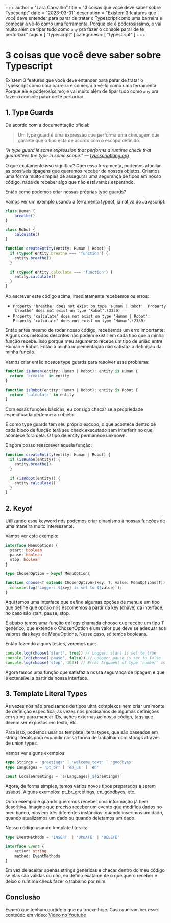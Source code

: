 +++
author = "Lara Carvalho"
title = "3 coisas que você deve saber sobre Typescript"
date = "2023-03-01"
description = "Existem 3 features que você deve entender para parar de tratar o Typescript como uma barreira e começar a vê-lo como uma ferramenta. Porque ele é poderosíssimo, e vai muito além de tipar tudo como `any` pra fazer o console parar de te perturbar."
tags = [ "typescript" ]
categories = [ "typescript" ]
+++

# 3 coisas que você deve saber sobre Typescript

Existem 3 features que você deve entender para parar de tratar o Typescript como uma barreira e começar a vê-lo como uma ferramenta. Porque ele é poderosíssimo, e vai muito além de tipar tudo como `any` pra fazer o console parar de te perturbar.

## 1. Type Guards

De acordo com a documentação oficial:

> Um type guard é uma expressão que performa uma checagem que garante que o tipo está de acordo com o escopo definido.

_“A type guard is some expression that performs a runtime check that guarantees the type in some scope.” —_ [_typescriptlang.org_](https://www.typescriptlang.org/docs/handbook/advanced-types.html)

O que exatamente isso significa? Com essa ferramenta, podemos afunilar as possíveis tipagens que queremos receber de nossos objetos. Criamos uma forma muito simples de assegurar uma segurança de tipos em nosso código, nada de receber algo que não estávamos esperando.

Então como podemos criar nossas próprias type guards?

Vamos ver um exemplo usando a ferramenta typeof, já nativa do Javascript:

```ts
class Human {
	breathe()
}

class Robot {
	calculate()
}

function createEntity(entity: Human | Robot) {
  if (typeof entity.breathe === 'function') {
    entity.breathe()
  }

  if (typeof entity.calculate === 'function') {
    entity.calculate()
  }
}
```

Ao escrever este código acima, imediatamente recebemos os erros:

- `Property 'breathe' does not exist on type 'Human | Robot'. Property 'breathe' does not exist on type 'Robot'.(2339)`
- `Property 'calculate' does not exist on type 'Human | Robot'. Property 'calculate' does not exist on type 'Human'.(2339)`

Então antes mesmo de rodar nosso código, recebemos um erro importante: Alguns dos métodos descritos não podem existir em cada tipo que a minha função recebe. Isso porque meu argumento recebe um tipo de união entre Human e Robot. Então a minha implementação não satisfaz a definição da minha função.

Vamos criar então nossos type guards para resolver esse problema:

```ts
function isHuman(entity: Human | Robot): entity is Human {
  return 'breathe' in entity
}

function isRobot(entity: Human | Robot): entity is Robot {
  return 'calculate' in entity
}
```

Com essas funções básicas, eu consigo checar se a propriedade especificada pertence ao objeto.

E como type guards tem seu próprio escopo, o que acontece dentro de cada bloco de função terá seu check executado sem interferir no que acontece fora dela. O tipo de entity permanece unknown.

E agora posso reescrever aquela função:

```ts
function createEntity(entity: Human | Robot) {
  if (isHuman(entity)) {
    entity.breathe()
  }

  if (isRobot(entity)) {
    entity.calculate()
  }
}
```

## 2. Keyof

Utilizando essa keyword nós podemos criar dinanismo à nossas funções de uma maneira muito interessante.

Vamos ver este exemplo:

```ts
interface MenuOptions {
  start: boolean
  pause: boolean
  stop: boolean
}

type ChosenOption = keyof MenuOptions

function choose<T extends ChosenOption>(key: T, value: MenuOptions[T]) {
  console.log(`Logger: ${key} is set to ${value}`);
}
```

Aqui temos uma interface que define algumas opções de menu e um tipo que define que opção nós escolhemos a partir da key (chave) da interface, no caso são start, pause, stop.

E abaixo temos uma função de logs chamada choose que recebe um tipo T genérico, que extende o ChosenOption e um valor que deve se adequar aos valores das keys de MenuOptions. Nesse caso, só temos booleans.

Então fazendo alguns testes, veremos que:

```ts
console.log(choose('start', true)) // Logger: start is set to true
console.log(choose('pause', false)) // Logger: pause is set to false
console.log(choose('stop', 100)) // Erro: Argument of type 'number' is not assignable to parameter of type 'boolean'
```

Agora temos uma função que satisfaz a nossa segurança de tipagem e que é extensível a partir da nossa interface.

## 3. Template Literal Types

Às vezes nós não precisamos de tipos ultra complexos nem criar um monte de definição específica, às vezes nós precisamos de algumas definições em string para mapear IDs, ações externas ao nosso código, tags que devem ser expostas em texto, etc.

Para isso, podemos usar os template literal types, que são baseados em string literals para expandir nossa forma de trabalhar com strings através de union types.

Vamos ver alguns exemplos:

```ts
type Strings = 'greetings' | 'welcome_text' | 'goodbyes'
type Languages = 'pt_br' | 'en_us' | 'en'

const LocaleGreetings = `${Languages}_${Greetings}`
```

Agora, de forma simples, temos vários novos tipos preparados a serem usados. Alguns exemplos: pt_br_greetings, en_goodbyes, etc.

Outro exemplo é quando queremos receber uma informação já bem descritiva. Imagine que preciso receber um evento que modifica dados no meu banco, mas em três diferentes instâncias: quando inserimos um dado, quando atualizamos um dado ou quando deletamos um dado.

Nosso código usando template literals:

```ts
type EventMethods = 'INSERT' | 'UPDATE' | 'DELETE'

interface Event {
	action: string
	method: EventMethods
}
```

Em vez de aceitar apenas strings genéricas e checar dentro do meu código se elas são válidas ou não, eu defino exatamente o que quero receber e deixo o runtime check fazer o trabalho por mim.


## Conclusão

Espero que tenham curtido o que eu trouxe hoje. Caso queiram ver esse conteúdo em vídeo: [Video no Youtube](https://www.youtube.com/watch?v=_PT-TBcb5Nw)
